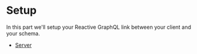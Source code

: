 # Setup

In this part we'll setup your Reactive GraphQL link between your client and your
schema.

* [Server](./server.md)
